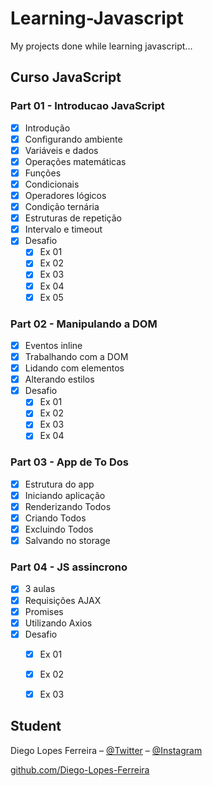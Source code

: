 # Learning-Javascript
My projects done while learning javascript...

## Curso JavaScript
### Part 01 - Introducao JavaScript
- [X] Introdução
- [X] Configurando ambiente
- [X] Variáveis e dados
- [X] Operações matemáticas
- [X] Funções
- [X] Condicionais
- [X] Operadores lógicos
- [X] Condição ternária
- [X] Estruturas de repetição
- [X] Intervalo e timeout
- [X] Desafio
    - [X] Ex 01
    - [X] Ex 02
    - [X] Ex 03
    - [X] Ex 04
    - [X] Ex 05

### Part 02 - Manipulando a DOM
- [X] Eventos inline
- [X] Trabalhando com a DOM
- [X] Lidando com elementos
- [X] Alterando estilos
- [X] Desafio   
    - [X] Ex 01
    - [X] Ex 02
    - [X] Ex 03
    - [X] Ex 04

### Part 03 - App de To Dos
- [X] Estrutura do app
- [X] Iniciando aplicação
- [X] Renderizando Todos
- [X] Criando Todos
- [X] Excluindo Todos
- [X] Salvando no storage

### Part 04 - JS assincrono
- [X] 3 aulas
- [X] Requisições AJAX
- [X] Promises
- [X] Utilizando Axios
- [X] Desafio
    - [X] Ex 01
    - [X] Ex 02
    - [X] Ex 03



## Student

Diego Lopes Ferreira – [@Twitter](https://twitter.com/Diego45731776) – [@Instagram](https://www.instagram.com/diego.lopes.f/)

[github.com/Diego-Lopes-Ferreira](https://github.com/Diego-Lopes-Ferreira/)
